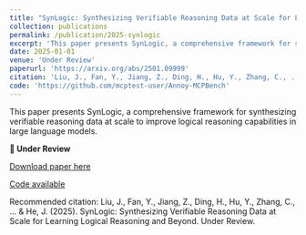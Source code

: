 ```yaml
---
title: "SynLogic: Synthesizing Verifiable Reasoning Data at Scale for Learning Logical Reasoning and Beyond"
collection: publications
permalink: /publication/2025-synlogic
excerpt: 'This paper presents SynLogic, a comprehensive framework for synthesizing verifiable reasoning data at scale to improve logical reasoning capabilities in large language models.'
date: 2025-01-01
venue: 'Under Review'
paperurl: 'https://arxiv.org/abs/2501.09999'
citation: 'Liu, J., Fan, Y., Jiang, Z., Ding, H., Hu, Y., Zhang, C., ... & He, J. (2025). SynLogic: Synthesizing Verifiable Reasoning Data at Scale for Learning Logical Reasoning and Beyond. Under Review.'
code: 'https://github.com/mcptest-user/Annoy-MCPBench'
---
```

This paper presents SynLogic, a comprehensive framework for synthesizing verifiable reasoning data at scale to improve logical reasoning capabilities in large language models.

**📝 Under Review**

[Download paper here](https://arxiv.org/abs/2501.09999)

[Code available](https://github.com/mcptest-user/Annoy-MCPBench)

Recommended citation: Liu, J., Fan, Y., Jiang, Z., Ding, H., Hu, Y., Zhang, C., ... & He, J. (2025). SynLogic: Synthesizing Verifiable Reasoning Data at Scale for Learning Logical Reasoning and Beyond. Under Review.